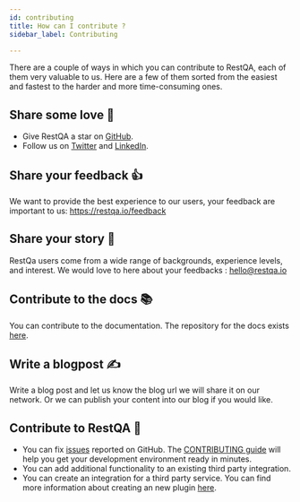 ```yaml
---
id: contributing
title: How can I contribute ?
sidebar_label: Contributing

---
```


There are a couple of ways in which you can contribute to RestQA, each of them very valuable to us. Here are a few of them sorted from the easiest and fastest to the harder and more time-consuming ones.

## Share some love 💙

- Give RestQA a star on [GitHub](https://github.com/restqa/restqa).
- Follow us on [Twitter](https://twitter.com/restqa) and [LinkedIn](https://linkedin.com/company/restqa).


## Share your feedback 👍

We want to provide the best experience to our users, your feedback are important to us: https://restqa.io/feedback

## Share your story 💌

RestQa users come from a wide range of backgrounds, experience levels, and interest. We would love to here about your feedbacks : hello@restqa.io


## Contribute to the docs 📚

You can contribute to the documentation. The repository for the docs exists [here](https://github.com/restqa/documentation).


## Write a blogpost ✍️

Write a blog post and let us know the blog url we will share it on our network. Or we can publish your content into our blog if you would like.

## Contribute to RestQA 🔨

- You can fix [issues](https://github.com/restqa/restqa/issues) reported on GitHub. The [CONTRIBUTING guide](https://github.com/restqa/restqa/blob/master/CONTRIBUTING.md) will help you get your development environment ready in minutes.
- You can add additional functionality to an existing third party integration.
- You can create an integration for a third party service. You can find more information about creating an new plugin [here](/api/create-plugin).


